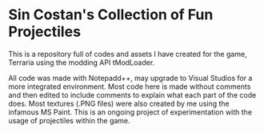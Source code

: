 # Sin Costan's Collection of Fun Projectiles

This is a repository full of codes and assets I have created for the game, Terraria using the modding API tModLoader.

All code was made with Notepadd++, may upgrade to Visual Studios for a more integrated environment. Most code here is made without comments and then edited to include comments to explain what each part of the code does. Most textures (.PNG files) were also created by me using the infamous MS Paint. This is an ongoing project of experimentation with the usage of projectiles within the game.
